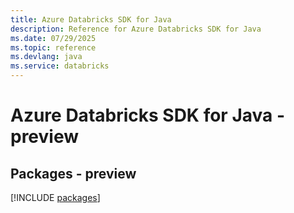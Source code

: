 ```yaml
---
title: Azure Databricks SDK for Java
description: Reference for Azure Databricks SDK for Java
ms.date: 07/29/2025
ms.topic: reference
ms.devlang: java
ms.service: databricks
---
```

# Azure Databricks SDK for Java - preview
## Packages - preview
[!INCLUDE [packages](databricks-index.md)]